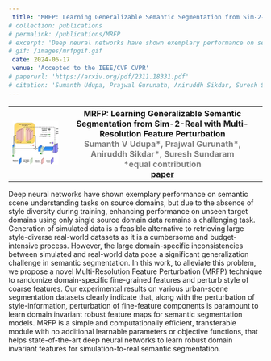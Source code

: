 ```yaml
---
 title: "MRFP: Learning Generalizable Semantic Segmentation from Sim-2-Real with Multi-Resolution Feature Perturbation"
# collection: publications
# permalink: /publications/MRFP
# excerpt: 'Deep neural networks have shown exemplary performance on semantic scene understanding tasks on source domains, but due to the absence of style diversity during training, enhancing performance on unseen target domains using only single source domain data remains a challenging task. Generation of simulated data is a feasible alternative to retrieving large style-diverse real-world datasets as it is a cumbersome and budget-intensive process. However, the large domain-specific inconsistencies between simulated and real-world data pose a significant generalization challenge in semantic segmentation. In this work, to alleviate this problem, we propose a novel MultiResolution Feature Perturbation (MRFP) technique to randomize domain-specific fine-grained features and perturb style of coarse features. Our experimental results on various urban-scene segmentation datasets clearly indicate that, along with the perturbation of style-information, perturbation of fine-feature components is paramount to learn domain invariant robust feature maps for semantic segmentation models. MRFP is a simple and computationally efficient, transferable module with no additional learnable parameters or objective functions, that helps state-of-the-art deep neural networks to learn robust domain invariant features for simulation-to-real semantic segmentation.'
# gif: /images/mrfpgif.gif
 date: 2024-06-17
 venue: 'Accepted to the IEEE/CVF CVPR'
# paperurl: 'https://arxiv.org/pdf/2311.18331.pdf'
# citation: 'Sumanth Udupa, Prajwal Gurunath, Aniruddh Sikdar, Suresh Sundaram; Accepted to the IEEE/CVF Conference on Computer Vision and Pattern Recognition (CVPR), 2024.'
---
```


<table style="border-collapse: collapse; border: none; font-size:16px">
<tr style="border: none;">
<th style="border: none;"><img src="/images/mrfpgif.gif" width="100%" height="100%"/></th>
<th style="border: none; ">MRFP: Learning Generalizable Semantic Segmentation from Sim-2-Real with Multi-Resolution Feature Perturbation<br>
<FONT COLOR="#808080">Sumanth V Udupa*, Prajwal Gurunath*, Aniruddh Sikdar*, Suresh Sundaram</FONT><br>
<FONT COLOR="#808080">*equal contribution</FONT><br>
<a href="https://arxiv.org/pdf/2311.18331.pdf">paper</a> 

</th>
</tr>
</table>

Deep neural networks have shown exemplary performance on semantic scene understanding tasks on source domains, but due to the absence of style diversity during training, enhancing performance on unseen target domains using only single source domain data remains a challenging task. Generation of simulated data is a feasible alternative to retrieving large style-diverse real-world datasets as it is a cumbersome and budget-intensive process. However, the large domain-specific inconsistencies between simulated and real-world data pose a significant generalization challenge in semantic segmentation. In this work, to alleviate this problem, we propose a novel Multi-Resolution Feature Perturbation (MRFP) technique to randomize domain-specific fine-grained features and perturb style of coarse features. Our experimental results on various urban-scene segmentation datasets clearly indicate that, along with the perturbation of style-information, perturbation of fine-feature components is paramount to learn domain invariant robust feature maps for semantic segmentation models. MRFP is a simple and computationally efficient, transferable module with no additional learnable parameters or objective functions, that helps state-of-the-art deep neural networks to learn robust domain invariant features for simulation-to-real semantic segmentation. <br>
